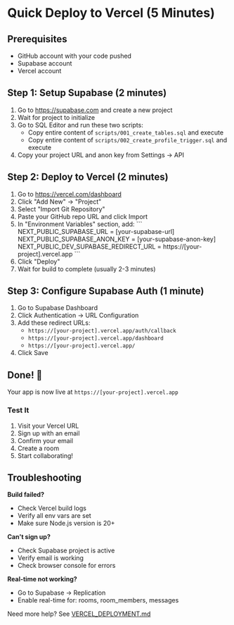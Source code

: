 # Quick Deploy to Vercel (5 Minutes)

## Prerequisites
- GitHub account with your code pushed
- Supabase account
- Vercel account

## Step 1: Setup Supabase (2 minutes)

1. Go to https://supabase.com and create a new project
2. Wait for project to initialize
3. Go to SQL Editor and run these two scripts:
   - Copy entire content of `scripts/001_create_tables.sql` and execute
   - Copy entire content of `scripts/002_create_profile_trigger.sql` and execute
4. Copy your project URL and anon key from Settings → API

## Step 2: Deploy to Vercel (2 minutes)

1. Go to https://vercel.com/dashboard
2. Click "Add New" → "Project"
3. Select "Import Git Repository"
4. Paste your GitHub repo URL and click Import
5. In "Environment Variables" section, add:
   \`\`\`
   NEXT_PUBLIC_SUPABASE_URL = [your-supabase-url]
   NEXT_PUBLIC_SUPABASE_ANON_KEY = [your-supabase-anon-key]
   NEXT_PUBLIC_DEV_SUPABASE_REDIRECT_URL = https://[your-project].vercel.app
   \`\`\`
6. Click "Deploy"
7. Wait for build to complete (usually 2-3 minutes)

## Step 3: Configure Supabase Auth (1 minute)

1. Go to Supabase Dashboard
2. Click Authentication → URL Configuration
3. Add these redirect URLs:
   - `https://[your-project].vercel.app/auth/callback`
   - `https://[your-project].vercel.app/dashboard`
   - `https://[your-project].vercel.app/`
4. Click Save

## Done! 🎉

Your app is now live at `https://[your-project].vercel.app`

### Test It
1. Visit your Vercel URL
2. Sign up with an email
3. Confirm your email
4. Create a room
5. Start collaborating!

## Troubleshooting

**Build failed?**
- Check Vercel build logs
- Verify all env vars are set
- Make sure Node.js version is 20+

**Can't sign up?**
- Check Supabase project is active
- Verify email is working
- Check browser console for errors

**Real-time not working?**
- Go to Supabase → Replication
- Enable real-time for: rooms, room_members, messages

Need more help? See [VERCEL_DEPLOYMENT.md](./VERCEL_DEPLOYMENT.md)
